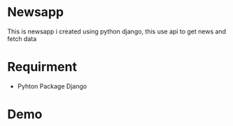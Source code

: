 # Newsapp
This is newsapp i created using python django,
this use api to get news and fetch data 

# Requirment
- Pyhton Package Django 

# Demo
